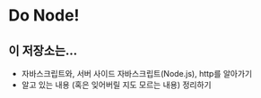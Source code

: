 Do Node!
===
## 이 저장소는...
- 자바스크립트와, 서버 사이드 자바스크립트(Node.js), http를 알아가기
- 알고 있는 내용 (혹은 잊어버릴 지도 모르는 내용) 정리하기
 